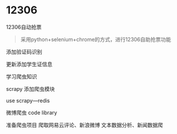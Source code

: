# 12306
12306自动抢票

> 采用python+selenium+chrome的方式，进行12306自助抢票功能

添加验证码识别

更新添加学生证信息

学习爬虫知识

scrapy 添加爬虫模块

use scrapy—redis

微博爬虫
code library

准备爬虫项目 爬取网易云评论、新浪微博
文本数据分析、新闻数据爬
